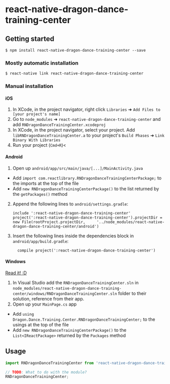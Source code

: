 
# react-native-dragon-dance-training-center

## Getting started

`$ npm install react-native-dragon-dance-training-center --save`

### Mostly automatic installation

`$ react-native link react-native-dragon-dance-training-center`

### Manual installation


#### iOS

1. In XCode, in the project navigator, right click `Libraries` ➜ `Add Files to [your project's name]`
2. Go to `node_modules` ➜ `react-native-dragon-dance-training-center` and add `RNDragonDanceTrainingCenter.xcodeproj`
3. In XCode, in the project navigator, select your project. Add `libRNDragonDanceTrainingCenter.a` to your project's `Build Phases` ➜ `Link Binary With Libraries`
4. Run your project (`Cmd+R`)<

#### Android

1. Open up `android/app/src/main/java/[...]/MainActivity.java`
  - Add `import com.reactlibrary.RNDragonDanceTrainingCenterPackage;` to the imports at the top of the file
  - Add `new RNDragonDanceTrainingCenterPackage()` to the list returned by the `getPackages()` method
2. Append the following lines to `android/settings.gradle`:
  	```
  	include ':react-native-dragon-dance-training-center'
  	project(':react-native-dragon-dance-training-center').projectDir = new File(rootProject.projectDir, 	'../node_modules/react-native-dragon-dance-training-center/android')
  	```
3. Insert the following lines inside the dependencies block in `android/app/build.gradle`:
  	```
      compile project(':react-native-dragon-dance-training-center')
  	```

#### Windows
[Read it! :D](https://github.com/ReactWindows/react-native)

1. In Visual Studio add the `RNDragonDanceTrainingCenter.sln` in `node_modules/react-native-dragon-dance-training-center/windows/RNDragonDanceTrainingCenter.sln` folder to their solution, reference from their app.
2. Open up your `MainPage.cs` app
  - Add `using Dragon.Dance.Training.Center.RNDragonDanceTrainingCenter;` to the usings at the top of the file
  - Add `new RNDragonDanceTrainingCenterPackage()` to the `List<IReactPackage>` returned by the `Packages` method


## Usage
```javascript
import RNDragonDanceTrainingCenter from 'react-native-dragon-dance-training-center';

// TODO: What to do with the module?
RNDragonDanceTrainingCenter;
```
  